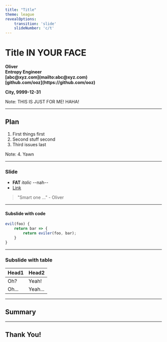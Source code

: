 ```yaml
---
title: "Title"
theme: league
revealOptions:
    transition: 'slide'
    slideNumber: 'c/t'
---
```


<!-- .slide: data-background="./background.png" -->
# Title IN YOUR FACE

<b>
Oliver<br/>
Entropy Engineer<br/>
[abc@xyz.com](mailto:abc@xyz.com)<br/>
[github.com/ooz](https://github.com/ooz)

City, 9999-12-31
</b>

Note: THIS IS JUST FOR ME! HAHA!

---

## Plan

1. First things first
2. Second stuff second
3. Third issues last

Note: 4. Yawn

---

### Slide

* **FAT** *italic* --nah--
* [Link](https://github.com/ooz)

> "Smart one ..." - Oliver 

----

#### Subslide with code

```javascript
evil(foo) {
    return bar => {
        return eviler(foo, bar);
    }
}
```

----

### Subslide with table

|Head1 | Head2 |
|---|---|
|Oh? | Yeah!|
|Oh... | Yeah...|

---

## Summary

---

## Thank You!

